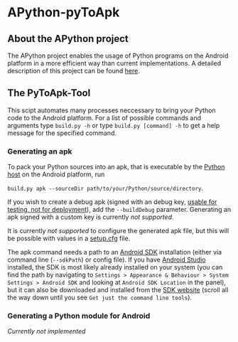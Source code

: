 # APython-pyToApk
## About the APython project

The APython project enables the usage of Python programs on the Android platform in a more efficient way than current implementations.
A detailed description of this project can be found [here](https://github.com/Abestanis/APython#user-content-about-the-project).

## The PyToApk-Tool

This scipt automates many processes neccessary to bring your Python code to the Android platform.
For a list of possible commands and arguments type ```build.py -h``` or type ```build.py [command] -h``` to get a help message for the specified command.

### Generating an apk

To pack your Python sources into an apk, that is executable by the [Python host](https://github.com/Abestanis/APython#user-content-about-the-project) on the Android platform, run

```build.py apk --sourceDir path/to/your/Python/source/directory```.

If you wish to create a debug apk (signed with an debug key, [usable for testing, not for deployment](https://developer.android.com/studio/build/building-cmdline.html#DebugMode)), add the ```--buildDebug``` parameter. Generating an apk signed with a custom key is currently *not supported*.

It is currently *not supported* to configure the generated apk file, but this will be possible with values in a [setup.cfg](examplePythonProgram/setup.cfg) file.

The apk command needs a path to an [Android SDK](https://www.droidwiki.de/wiki/Android_SDK) installation (either via command line (```--sdkPath```) or config file). If you have [Android Studio](https://developer.android.com/studio/index.html) installed, the SDK is most likely already installed on your system (you can find the path by navigating to `Settings > Appearance & Behaviour > System Settings > Android SDK` and looking at `Android SDK Location` in the panel), but it can also be downloaded and installed from the [SDK website](https://developer.android.com/studio/index.html) (scroll all the way down until you see `Get just the command line tools`).

### Generating a Python module for Android

*Currently not implemented*
